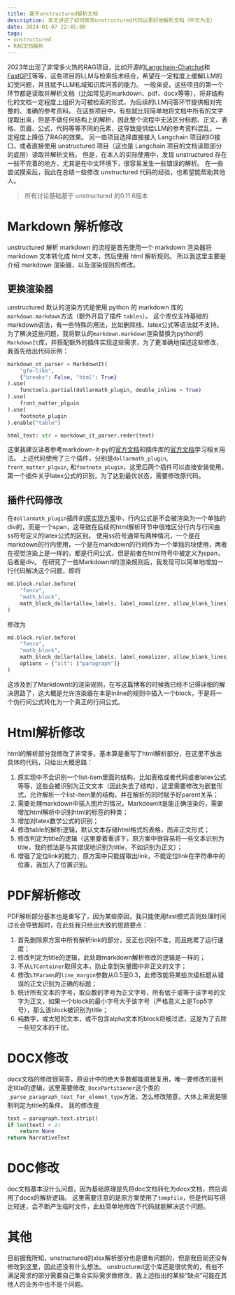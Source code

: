 ```yaml
---
title: 基于unstructured解析文档
description: 本文讲述了如何修改unstructured代码以更好地解析文档（中文为主）
date: 2024-01-07 22:45:00
tags:
- unstructured
- RAG文档解析
---
```


2023年出现了非常多火热的RAG项目，比如开源的[Langchain-Chatchat](https://github.com/chatchat-space/Langchain-Chatchat)和[FastGPT](https://github.com/labring/FastGPT)等等，这些项目将LLM与检索技术结合，希望在一定程度上缓解LLM的幻觉问题，并且赋予LLM私域知识库问答的能力。
一般来说，这些项目的第一个环节都是读取并解析文档（比如常见的markdown、pdf、docx等等），将非结构化的文档一定程度上组织为可被检索的形式，为后续的LLM问答环节提供相对完整的、准确的参考资料。
在这些项目中，有些就比较简单地将文档中所有的文字提取出来，但是不做任何结构上的解析，因此整个流程中无法区分标题、正文、表格、页眉、公式、代码等等不同的元素，这导致提供给LLM的参考资料混乱，一定程度上降低了RAG的效果。
另一些项目选择直接接入 Langchain 项目的IO接口，或者直接使用 unstructured 项目（这也是 Langchain 项目的文档读取部分的底层）读取并解析文档。
但是，在本人的实际使用中，发现 unstructured 存在一些不完善的地方，尤其是在中文环境下，很容易发生一些错误的解析。
在一些尝试摸索后，我此在总结一些修改 unstructured 代码的经验，也希望能帮助其他人。

> 所有讨论基础基于 unstructured 的0.11.6版本

# Markdown 解析修改
unstructured 解析 markdown 的流程是首先使用一个 markdown 渲染器将 markdown 文本转化成 html 文本，然后使用 html 解析规则。
所以我这里主要是介绍 markdown 渲染器，以及渲染规则的修改。

## 更换渲染器
unstructured 默认的渲染方式是使用 python 的 markdown 库的 `markdown.markdown`方法（额外开启了插件 `tables`）。
这个库仅支持基础的markdown语法，有一些特殊的用法，比如删除线、latex公式等语法就不支持。
为了解决这些问题，我将默认的`markdown.markdown`渲染替换为python的`MarkdownIt`库，并搭配额外的插件实现这些需求，为了更准确地描述这些修改，我首先给出代码示例：

```python
markdown_ot_parser = MarkdownIt(
    "gfm-like", 
    {"breaks": False, "html": True}
).use(
    functools.partial(dollarmath_plugin, double_inline = True)
).use(
    front_matter_plguin
).use(
    footnote_plugin
).enable("table")

html_text: str = markdown_it_parser.reder(text)
```

这里我建议读者参考markdown-it-py的[官方文档](https://markdown-it-py.readthedocs.io/en/latest/index.html)和插件库的[官方文档](https://mdit-py-plugins.readthedocs.io/en/latest/#)学习相关用法。
上述代码使用了三个插件，分别是`dollarmath_plugin`, `front_matter_plguin`, 和`footnote_plugin`，这里后两个插件可以直接安装使用，第一个插件关乎latex公式的识别，为了达到最优状态，需要修改原代码。

## 插件代码修改
在`dollarmath_plugin`插件的[原实现方案](https://mdit-py-plugins.readthedocs.io/en/latest/_modules/mdit_py_plugins/dollarmath/index.html#dollarmath_plugin)中，行内公式是不会被渲染为一个单独的div的，而是一个span，这导致在后续的html解析环节中很难区分行内与行间由`$$`符号定义的latex公式的区别。
使用`$$`符号通常有两种情况，一个是在markdown的行内使用，一个是在markdown的行间作为一个单独的块使用，两者在视觉渲染上是一样的，都是行间公式，但是前者在html符号中被定义为span，后者是div。
在研究了一些MarkdownIt的渲染规则后，我发现可以简单地增加一行代码解决这个问题，即将

```python
md.block.ruler.before(
    "fence", 
    "math_block", 
    math_block_dollar(allow_labels, label_nomalizer, allow_blank_lines)
)
```

修改为

```python
md.block.ruler.before(
    "fence", 
    "math_block", 
    math_block_dollar(allow_labels, label_nomalizer, allow_blank_lines), 
    options = {"alt": ["paragraph"]}
)
```

这涉及到了MarkdownIt的渲染规则，在写这篇博客的时候我已经不记得详细的解决思路了，这大概是允许渲染器在本是inline的规则中插入一个block，于是将一个伪行间公式转化为一个真正的行间公式。

# Html解析修改
html的解析部分我修改了非常多，基本算是重写了html解析部分，在这里不放出具体的代码，只给出大概思路：

1. 原实现中不会识别一个list-item里面的结构，比如表格或者代码或者latex公式等等，这些会被识别为正文文本（因此失去了结构），这里需要修改为嵌套形式，允许解析一个list-item里的结构，并在解析的同时赋予好parent关系；
2. 需要处理markdown中插入图片的情况，MarkdownIt是能正确渲染的，需要增加html解析中识别html的标签的种类；
3. 增加对latex数学公式的识别；
4. 修改table的解析逻辑，默认文本存储html格式的表格，而非正文形式；
5. 修改判定为title的逻辑（这里要着重讲下，原方案中很容易将一些文本识别为title，我的想法是与其错误地识别为title，不如识别为正文）；
6. 增强了定位link的能力，原方案中只能提取出link，不能定位link在字符串中的位置，我加入了位置识别。

# PDF解析修改
PDF解析部分基本也是重写了，因为某些原因，我只能使用fast模式否则处理时间过长会导致超时，在此处我只给出大致的思路要点：

1. 首先删除原方案中所有解析link的部分，反正也识别不准，而且拖累了运行速度；
2. 修改判定为title的逻辑，此处跟markdown解析修改的逻辑是一样的；
3. 不从`LTContainer`取得文本，防止拿到矢量图中非正文的文字；
4. 修改`LTParams`的`line_margin`参数从0.5至0.3，此修改能将某些次级标题从错误的正文识别为正确的标题；
5. 统计所有文本的字号，取众数的字号为正文字号，所有低于或等于该字号的文字为正文，如果一个block的最小字号大于该字号（严格意义上是Top5字号），那么该block被识别为title；
6. 纯数字，或太短的文本，或不包含alpha文本的block将被过滤，这是为了去除一些短文本的干扰。

# DOCX修改
docx文档的修改很简答，原设计中的绝大多数都能直接复用，唯一要修改的是判定title的逻辑，这里需要修改`_DocxPartitioner`这个类的`_parse_paragraph_text_for_elemet_type`方法，怎么修改随意，大体上来说是限制判定为title的条件。
我的修改是

```python
text = paragraph.text.strip()
if len(text) < 2:
    return None
return NarrativeText
```

# DOC修改
doc文档基本没什么问题，因为基础原理是先将doc文档转化为docx文档，然后调用了docx的解析逻辑。
这里需要注意的是原方案使用了`tempfile`，但是代码写得比较迷，会不断产生临时文件，此处简单地修改下代码就能解决这个问题。

# 其他
目前据我所知，unstructured的xlsx解析部分也是很有问题的，但是我目前还没有修改到这里，因此还没有什么想法。
unstructured这个库还是很优秀的，有些不满足需求的部分需要自己集合实际需求做修改，我上述指出的某些“缺点”可能在其他人的业务中也不是个问题。
